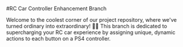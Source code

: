 #RC Car Controller Enhancement Branch

Welcome to the coolest corner of our project repository, where we've turned ordinary into extraordinary! 🚗💨 This branch is dedicated to supercharging your RC car experience by assigning unique, dynamic actions to each button on a PS4 controller.


